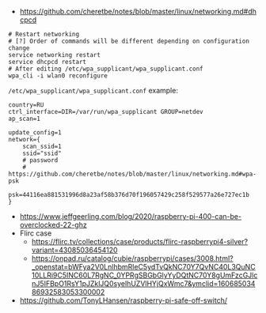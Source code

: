 * https://github.com/cheretbe/notes/blob/master/linux/networking.md#dhcpcd
```shell
# Restart networking
# [?] Order of commands will be different depending on configuration change 
service networking restart
service dhcpcd restart
# After editing /etc/wpa_supplicant/wpa_supplicant.conf
wpa_cli -i wlan0 reconfigure
```

`/etc/wpa_supplicant/wpa_supplicant.conf` example:
```
country=RU
ctrl_interface=DIR=/var/run/wpa_supplicant GROUP=netdev
ap_scan=1

update_config=1
network={
	scan_ssid=1
	ssid="ssid"
	# password
	# https://github.com/cheretbe/notes/blob/master/linux/networking.md#wpa-psk
	psk=44116ea881531996d8a23af58b376d70f196057429c258f529577a26e727ec1b
}
```


* https://www.jeffgeerling.com/blog/2020/raspberry-pi-400-can-be-overclocked-22-ghz
* Flirc case
    * https://flirc.tv/collections/case/products/flirc-raspberrypi4-silver?variant=43085036454120
    * https://onpad.ru/catalog/cubie/raspberrypi/cases/3008.html?_openstat=bWFya2V0LnlhbmRleC5ydTvQkNC70Y7QvNC40L3QuNC10LLRi9C5INC60L7RgNC_0YPRgSBGbGlyYyDQtNC70Y8gUmFzcGJlcnJ5IFBpO1RsY1pJZklJQ0syelhUZVlHYjQxWmc7&ymclid=16068503486932583053300002
* https://github.com/TonyLHansen/raspberry-pi-safe-off-switch/
